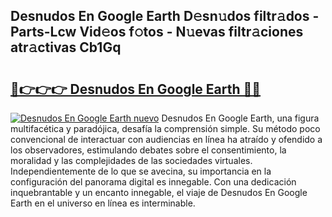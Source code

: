 ## Desnudos En Google Earth D𝚎sn𝚞dos filtr𝚊dos - Parts-Lcw Vid𝚎os f𝚘tos - N𝚞evas filtr𝚊ciones atr𝚊ctivas Cb1Gq

# <h2><a href="http://mb94ykj.tromn.icu/?c=Desnudos+En+Google+Earth">🔗👉👉👉 Desnudos En Google Earth 🔗🔗</a></h2>

[![Desnudos En Google Earth nuevo](https://i.imgur.com/pEAQMta.gif)](http://mb94ykj.tromn.icu/?c=Desnudos+En+Google+Earth)
Desnudos En Google Earth, una figura multifacética y paradójica, desafía la comprensión simple. Su método poco convencional de interactuar con audiencias en línea ha atraído y ofendido a los observadores, estimulando debates sobre el consentimiento, la moralidad y las complejidades de las sociedades virtuales. Independientemente de lo que se avecina, su importancia en la configuración del panorama digital es innegable. Con una dedicación inquebrantable y un encanto innegable, el viaje de Desnudos En Google Earth en el universo en línea es interminable.
